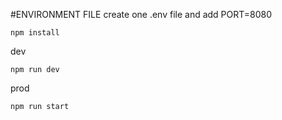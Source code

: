 #ENVIRONMENT FILE
create one .env file and add
PORT=8080

```npm install```

dev

```npm run dev```

prod

```npm run start```
